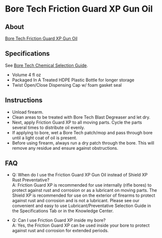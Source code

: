 # Bore Tech Friction Guard XP Gun Oil

## About

[Bore Tech Friction Guard XP Gun Oil](https://www.boretech.com/products/btco-14004)

## Specifications

See [Bore Tech Chemical Selection Guide](https://github.com/CumpsD/second-brain/raw/main/assets/shooting/boretech/Chemical-Selection-Guide.pdf).

* Volume 4 fl oz
* Packaged In A Treated HDPE Plastic Bottle for longer storage
* Twist Open/Close Dispensing Cap w/ foam gasket seal

## Instructions

* Unload firearm.
* Clean areas to be treated with Bore Tech Blast Degreaser and let dry.
* Next, apply Friction Guard XP to all moving parts. Cycle the parts several times to distribute oil evenly.
* If applying to bore, wet a Bore Tech patch/mop and pass through bore until a light coat of oil is present.
* Before using firearm, always run a dry patch through the bore. This will remove any residue and ensure against obstructions.

## FAQ

* Q: When do I use the Friction Guard XP Gun Oil instead of Shield XP Rust Preventative? \
  A: Friction Guard XP is recommended for use internally (rifle bores) to protect against rust and corrosion or as a lubricant on moving parts. The Shield XP is recommended for use on the exterior of firearms to protect against rust and corrosion and is not a lubricant. Please see our convenient and easy to use Lubricant/Preventative Selection Guide in the Specifications Tab or in the Knowledge Center.

* Q: Can I use Friction Guard XP inside my bore? \
  A: Yes, the Friction Guard XP can be used inside your bore to protect against rust and corrosion for extended periods.
